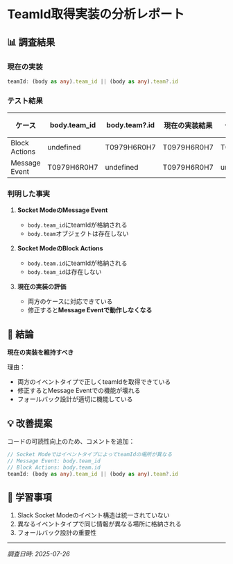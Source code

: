 # TeamId取得実装の分析レポート

## 📊 調査結果

### 現在の実装
```typescript
teamId: (body as any).team_id || (body as any).team?.id
```

### テスト結果

| ケース | body.team_id | body.team?.id | 現在の実装結果 | 修正案の結果 | 一致 |
|--------|--------------|---------------|----------------|--------------|------|
| Block Actions | undefined | T0979H6R0H7 | T0979H6R0H7 | T0979H6R0H7 | ✅ |
| Message Event | T0979H6R0H7 | undefined | T0979H6R0H7 | undefined | ❌ |

### 判明した事実

1. **Socket ModeのMessage Event**
   - `body.team_id`にteamIdが格納される
   - `body.team`オブジェクトは存在しない

2. **Socket ModeのBlock Actions**
   - `body.team.id`にteamIdが格納される
   - `body.team_id`は存在しない

3. **現在の実装の評価**
   - 両方のケースに対応できている
   - 修正すると**Message Eventで動作しなくなる**

## 🎯 結論

**現在の実装を維持すべき**

理由：
- 両方のイベントタイプで正しくteamIdを取得できている
- 修正するとMessage Eventでの機能が壊れる
- フォールバック設計が適切に機能している

## 💡 改善提案

コードの可読性向上のため、コメントを追加：

```typescript
// Socket ModeではイベントタイプによってteamIdの場所が異なる
// Message Event: body.team_id
// Block Actions: body.team.id
teamId: (body as any).team_id || (body as any).team?.id
```

## 📝 学習事項

1. Slack Socket Modeのイベント構造は統一されていない
2. 異なるイベントタイプで同じ情報が異なる場所に格納される
3. フォールバック設計の重要性

---
*調査日時: 2025-07-26*